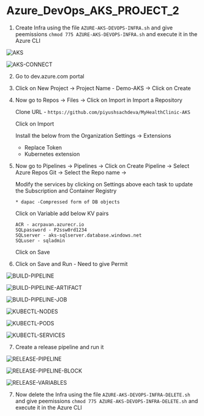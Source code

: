 # Azure_DevOps_AKS_PROJECT_2

1. Create Infra using the file `AZURE-AKS-DEVOPS-INFRA.sh` and give peemissions `chmod 775 AZURE-AKS-DEVOPS-INFRA.sh` and execute it in the Azure CLI

![AKS](https://github.com/Pavan-1997/Azure_DevOps_AKS_PROJECT_2/assets/32020205/85f60772-3a4d-4880-ac57-39e31c983714)

![AKS-CONNECT](https://github.com/Pavan-1997/Azure_DevOps_AKS_PROJECT_2/assets/32020205/b1f0b673-2979-4bee-b8bc-6b8545b8e827)


2. Go to dev.azure.com portal


3. Click on New Project -> Project Name - Demo-AKS -> Click on Create


4. Now go to Repos -> Files -> Click on Import in Import a Repository

    Clone URL - `https://github.com/piyushsachdeva/MyHealthClinic-AKS`
    
    Click on Import
    
    
    Install the below from the Organization Settings -> Extensions
    
    - Replace Token
    - Kubernetes extension 


5. Now go to Pipelines -> Pipelines -> Click on Create Pipeline -> Select Azure Repos Git -> Select the Repo name -> 

    Modify the services by clicking on Settings above each task to update the Subscription and Container Registry
    
    `* dapac -Compressed form of DB objects`
    
    Click on Variable add below KV pairs

    ```
    ACR - acrpavan.azurecr.io
    SQLpassword - P2ssw0rd1234
    SQLserver - aks-sqlserver.database.windows.net
    SQLuser - sqladmin
    ```
    Click on Save    


6. Click on Save and Run - Need to give Permit


![BUILD-PIPELINE](https://github.com/Pavan-1997/Azure_DevOps_AKS_PROJECT_2/assets/32020205/277bf1cb-7fbd-4497-85d8-8631b9ed7780)

![BUILD-PIPELINE-ARTIFACT](https://github.com/Pavan-1997/Azure_DevOps_AKS_PROJECT_2/assets/32020205/f1bcbbbc-2390-4a1e-a7cf-fe0c5601d615)

![BUILD-PIPELINE-JOB](https://github.com/Pavan-1997/Azure_DevOps_AKS_PROJECT_2/assets/32020205/063bf917-86a6-42f0-bb17-1aab5aa7bedd)

![KUBECTL-NODES](https://github.com/Pavan-1997/Azure_DevOps_AKS_PROJECT_2/assets/32020205/563a34ba-2b73-4d8b-93ab-ae88eda2d67a)

![KUBECTL-PODS](https://github.com/Pavan-1997/Azure_DevOps_AKS_PROJECT_2/assets/32020205/833461d9-be8b-4e0f-9d70-33d82b05cbbd)

![KUBECTL-SERVICES](https://github.com/Pavan-1997/Azure_DevOps_AKS_PROJECT_2/assets/32020205/b5c2273b-d866-48e0-b713-57831861669c)


7. Create a release pipeline and run it

![RELEASE-PIPELINE](https://github.com/Pavan-1997/Azure_DevOps_AKS_PROJECT_2/assets/32020205/603d27f9-30ee-419b-950a-69ef9d345b89)

![RELEASE-PIPELINE-BLOCK](https://github.com/Pavan-1997/Azure_DevOps_AKS_PROJECT_2/assets/32020205/0986a0be-b1c3-41ce-a5ba-623b4ec1c519)

![RELEASE-VARIABLES](https://github.com/Pavan-1997/Azure_DevOps_AKS_PROJECT_2/assets/32020205/39755c9a-4d54-4ae6-9b26-2c830694b035)




   


7. Now delete the Infra using the file `AZURE-AKS-DEVOPS-INFRA-DELETE.sh` and give peemissions `chmod 775 AZURE-AKS-DEVOPS-INFRA-DELETE.sh` and execute it in the Azure CLI

